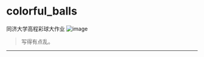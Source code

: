 # colorful_balls
同济大学高程彩球大作业
![image](https://github.com/user-attachments/assets/44c04442-675c-497b-a2cb-3e3186c4c21c)
>写得有点乱。
---

